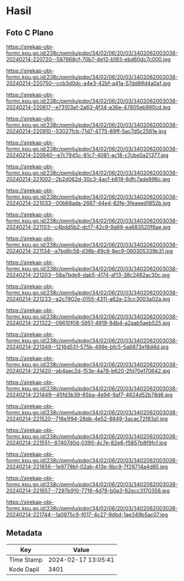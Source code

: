 # Hasil

## Foto C Plano

https://sirekap-obj-formc.kpu.go.id/238c/pemilu/pdpr/34/02/06/20/03/3402062003038-20240214-220720--587868cf-70b7-4e13-b193-ebd60dc7c000.jpg

https://sirekap-obj-formc.kpu.go.id/238c/pemilu/pdpr/34/02/06/20/03/3402062003038-20240214-220750--ccb3d0dc-a4e3-42bf-a41a-57dd89d4a0a1.jpg

https://sirekap-obj-formc.kpu.go.id/238c/pemilu/pdpr/34/02/06/20/03/3402062003038-20240214-220817--e73103a1-2a63-4f34-a36e-47805eb990cd.jpg

https://sirekap-obj-formc.kpu.go.id/238c/pemilu/pdpr/34/02/06/20/03/3402062003038-20240214-220910--53027fcb-71d7-4775-89ff-5ac7d5c2561e.jpg

https://sirekap-obj-formc.kpu.go.id/238c/pemilu/pdpr/34/02/06/20/03/3402062003038-20240214-220940--e7c7945c-81c7-4081-ac18-c7cbe0a21377.jpg

https://sirekap-obj-formc.kpu.go.id/238c/pemilu/pdpr/34/02/06/20/03/3402062003038-20240214-221002--2b2d062d-30c3-4acf-b619-8dfc7ade896c.jpg

https://sirekap-obj-formc.kpu.go.id/238c/pemilu/pdpr/34/02/06/20/03/3402062003038-20240214-221033--00b68ada-2667-44e4-82fe-3feaeed1852b.jpg

https://sirekap-obj-formc.kpu.go.id/238c/pemilu/pdpr/34/02/06/20/03/3402062003038-20240214-221103--c4bdd5b2-dcf7-42c9-9a69-ea683520f6ae.jpg

https://sirekap-obj-formc.kpu.go.id/238c/pemilu/pdpr/34/02/06/20/03/3402062003038-20240214-221134--a7bd8c58-d38b-49c8-8ec9-060305339b31.jpg

https://sirekap-obj-formc.kpu.go.id/238c/pemilu/pdpr/34/02/06/20/03/3402062003038-20240214-221203--58a7bde9-dab5-4174-af13-38c2482ac30c.jpg

https://sirekap-obj-formc.kpu.go.id/238c/pemilu/pdpr/34/02/06/20/03/3402062003038-20240214-221233--a2c7902e-0155-4311-a62a-23cc3003a02a.jpg

https://sirekap-obj-formc.kpu.go.id/238c/pemilu/pdpr/34/02/06/20/03/3402062003038-20240214-221322--09610f08-5951-4919-84b4-a2aab5aeb525.jpg

https://sirekap-obj-formc.kpu.go.id/238c/pemilu/pdpr/34/02/06/20/03/3402062003038-20240214-221349--1216d531-575b-499e-bfc5-5a6873e18d4d.jpg

https://sirekap-obj-formc.kpu.go.id/238c/pemilu/pdpr/34/02/06/20/03/3402062003038-20240214-221420--ab4aec2d-153e-4a78-b620-2fd70e170642.jpg

https://sirekap-obj-formc.kpu.go.id/238c/pemilu/pdpr/34/02/06/20/03/3402062003038-20240214-221449--45fd3b39-65ba-4e94-9af7-4624d52b78d6.jpg

https://sirekap-obj-formc.kpu.go.id/238c/pemilu/pdpr/34/02/06/20/03/3402062003038-20240214-221520--716e1f94-28db-4e52-8849-3acac72f83a1.jpg

https://sirekap-obj-formc.kpu.go.id/238c/pemilu/pdpr/34/02/06/20/03/3402062003038-20240214-221551--87407d0d-0390-4c7e-82e6-f5857b8f9fcf.jpg

https://sirekap-obj-formc.kpu.go.id/238c/pemilu/pdpr/34/02/06/20/03/3402062003038-20240214-221856--1e9778bf-02ab-413e-9bc9-7f28714a4d85.jpg

https://sirekap-obj-formc.kpu.go.id/238c/pemilu/pdpr/34/02/06/20/03/3402062003038-20240214-221657--7297b910-7716-4d79-b0a3-82ecc3170358.jpg

https://sirekap-obj-formc.kpu.go.id/238c/pemilu/pdpr/34/02/06/20/03/3402062003038-20240214-221744--1a0975c9-f017-4c27-9dbd-1ae349b5ac07.jpg


## Metadata

| Key        | Value               |
| ---------- | ------------------- |
| Time Stamp | 2024-02-17 13:05:41 |
| Kode Dapil | 3401                |



